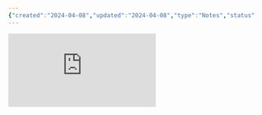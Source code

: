 ```yaml
---
{"created":"2024-04-08","updated":"2024-04-08","type":"Notes","status":"📥 收集箱","tags":[],"dg-publish":true,"permalink":"/5-输出/数字花园/Bing每日一图/","dgPassFrontmatter":true}
---
```


![](https://api.dujin.org/bing/1920.php)